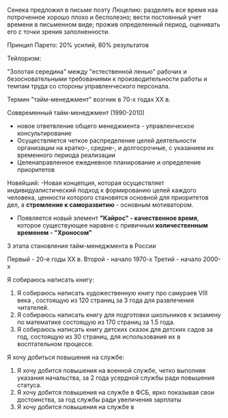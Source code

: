 
Сенека предложил в письме поэту Люцелию:
разделять все время наа потроченное хорошо плохо и бесполезно; вести постоянный учет времени в письменном виде; прожив определенный период, оценивать его с точки зрения заполненности. 

Принцип Парето: 20% усилий, 80% результатов

Тейлоризм:

"Золотая середина" между "естественной ленью" рабочих и безосновательными требованиями к производительности работы и темпам труда со стороны управленческого персонала.

Термин "тайм-менеджмент" возгник в 70-х годах XX в.

Соввременный тайм-менеджмент (1990-2010)
- новое ответвление общего менеджмента - управленческое консультирование
- Осуществляется четкое распределение целей деятельности организации на кратко-, средне-, и долгосрочные, с указанием их временного периода реализации
- Целенаправленное ежедневное планирование и определение приоритетов


Новейший:
-Новая концепция, которая осуществляет индивидуалистический подход к формированию целей каждого человека, ценности которого становятся основной для приоритетов дел, а **стремление к саморазвитию** - основным мотиватором.

- Появляется новый элемент **"Кайрос" - качественное время**, которое существующее наравне с привичным **количественным временем - "Хроносом"**

3 этапа становления тайм-менеджмента в России

Первый - 20-е годы XX в.
Второй - начало 1970-х
Третий - начало 2000-х 


Я собираюсь написать книгу:

1. Я собираюсь написать художественную книгу про самураев VIII века , состоящую из 120 страниц за 3 года для развлечения читателей.
2. Я собираюсь написать книгу для подготовки школьников  к экзамену по математике состоящую из 170 страниц за 1.5 года.
3. Я собираюсь написать книгу детских сказок для детских садов за год, состоящую из 30 страниц, для использования их в восптательном процессе. 


Я хочу добиться повышения на службе:

1) Я хочу добится повышения на военной службе, четко выполняя указания начальства, за 2 года усердной службы ради повышения статуса.
2) Я хочу добится повышения на службе в ФСБ, ярко показывая свои достоинства, за год службы ради увеличения зарплаты
3) Я хочу добится повышения на службе в 
